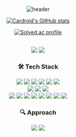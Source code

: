 <div align="center">

![header](https://capsule-render.vercel.app/api?type=waving&color=auto&height=300&section=header&text=Cardroid&fontSize=90)

<!--<table>
<tr>
<td align="center" colspan="2">

### ℹ️ Cards ℹ️

</td>
</tr>
<tr>
<td align="center" valign="top" width="58%">

[![Cardroid's GitHub stats](https://github-readme-stats.vercel.app/api?username=cardroid&count_private=true&show_icons=true&theme=radical)](https://github.com/cardroid)

[![Cardroid's wakatime stats](https://github-readme-stats.vercel.app/api/wakatime?username=96edd70f-15d3-4d1e-acdd-7deed78dbe54&layout=compact&theme=radical)](https://github.com/cardroid)

</td>

<td align="center" valign="top" width="42%">

[![Top Langs](https://github-readme-stats.vercel.app/api/top-langs/?username=cardroid&layout=compact&theme=radical)](https://github.com/cardroid)

[![Solved.ac profile](http://mazassumnida.wtf/api/v2/generate_badge?boj=carbonsix)](https://solved.ac/carbonsix)

[![Solved.ac profile grass](http://mazandi.herokuapp.com/api?handle=carbonsix&theme=dark)](https://solved.ac/carbonsix)

</td>
</tr>
</table>-->


[![Cardroid's GitHub stats](https://github-readme-stats.vercel.app/api?username=cardroid&count_private=true&show_icons=true&theme=radical)](https://github.com/cardroid)

[![Solved.ac profile](http://mazassumnida.wtf/api/v2/generate_badge?boj=carbonsix)](https://solved.ac/carbonsix)


<br/>

<div>
<img src="https://wakatime.com/badge/user/96edd70f-15d3-4d1e-acdd-7deed78dbe54.svg?style=flat-square"/>
<a href="https://github.com/Cardroid"><img src="https://hits.seeyoufarm.com/api/count/incr/badge.svg?url=https%3A%2F%2Fgithub.com%2FCardroid&count_bg=%2379C83D&title_bg=%23555555&icon=&icon_color=%23E7E7E7&title=Profile+views&edge_flat=true"/></a>
</div>

### 🛠 Tech Stack

<div>
<img src="https://img.shields.io/badge/C-A8B9CC?style=flat-square&logo=C&logoColor=white"/>
<img src="https://img.shields.io/badge/C++-00599C?style=flat-square&logo=C%2b%2b&logoColor=white"/>
<img src="https://img.shields.io/badge/C%23-239120?style=flat-square&logo=C%20Sharp&logoColor=white"/>
<img src="https://img.shields.io/badge/XAML-0C54C2?style=flat-square&logo=XAML&logoColor=white"/>
<img src="https://img.shields.io/badge/Python-3776AB?style=flat-square&logo=Python&logoColor=white"/>
<img src="https://img.shields.io/badge/Lua-2C2D72?style=flat-square&logo=Lua&logoColor=white"/><br/>
<img src="https://img.shields.io/badge/HTML-E34F26?style=flat-square&logo=HTML5&logoColor=white"/>
<img src="https://img.shields.io/badge/CSS3-F68212?style=flat-square&logo=CSS3&logoColor=white"/>
<img src="https://img.shields.io/badge/JavaScript-F7DF1E?style=flat-square&logo=JavaScript&logoColor=white"/><br/>
<img src="https://img.shields.io/badge/.NET-512BD4?style=flat-square&logo=.NET&logoColor=white"/>
<img src="https://img.shields.io/badge/Unity-000000?style=flat-square&logo=Unity&logoColor=white"/>
<img src="https://img.shields.io/badge/Ubuntu-E95420?style=flat-square&logo=Ubuntu&logoColor=white"/>
<img src="https://img.shields.io/badge/NGINX-009639?style=flat-square&logo=NGINX&logoColor=white"/>
<img src="https://img.shields.io/badge/MongoDB-47A248?style=flat-square&logo=MongoDB&logoColor=white"/>
<img src="https://img.shields.io/badge/PyTorch-EE4C2C?style=flat-square&logo=PyTorch&logoColor=white"/>
<img src="https://img.shields.io/badge/Git-F05032?style=flat-square&logo=Git&logoColor=white"/>
<img src="https://img.shields.io/badge/GitHub-181717?style=flat-square&logo=GitHub&logoColor=white"/>
</div>

### 🔍 Approach

<div>
<a href="https://cardroid.github.io"><img src="https://img.shields.io/badge/Blog-181717?style=flat-square&logo=GitHub&logoColor=white"/></a>
<a href="mailto:carbonsindh@gmail.com"><img src="https://img.shields.io/badge/Gmail-EA4335?style=flat-square&logo=Gmail&logoColor=white&link=carbonsindh@gmail.com"/></a>
</div>

</div>
